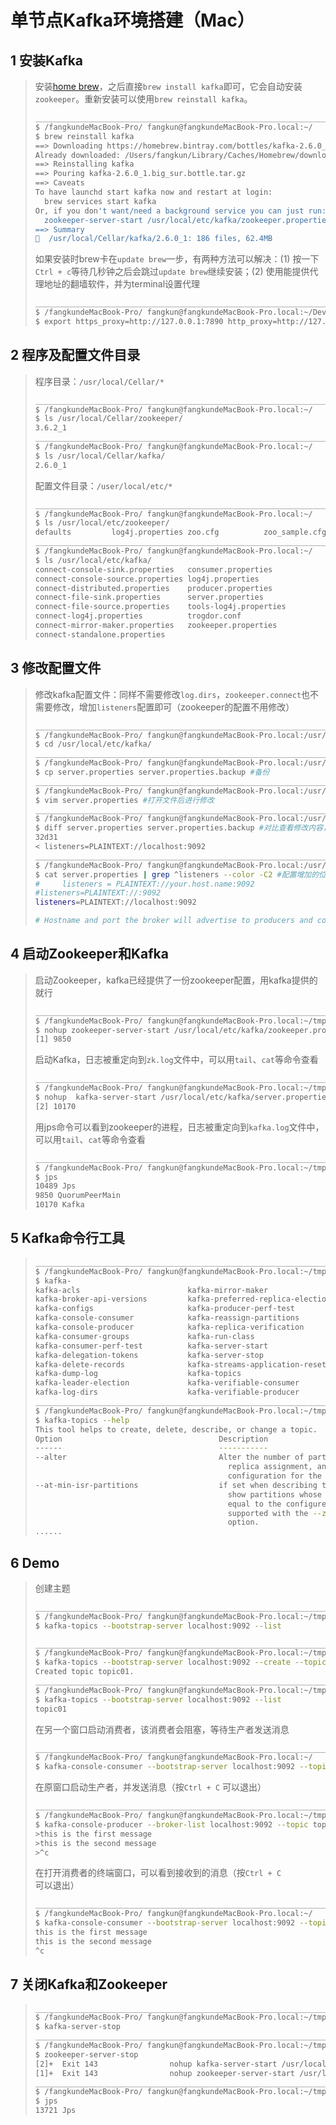 # 单节点Kafka环境搭建（Mac）

## 1 安装Kafka

> 安装[home brew](https://brew.sh/)，之后直接`brew install kafka`即可，它会自动安装`zookeeper`。重新安装可以使用`brew reinstall kafka`。
>
> ~~~bash
> __________________________________________________________________
> $ /fangkundeMacBook-Pro/ fangkun@fangkundeMacBook-Pro.local:~/
> $ brew reinstall kafka
> ==> Downloading https://homebrew.bintray.com/bottles/kafka-2.6.0_1.big_sur.bottle.tar.gz
> Already downloaded: /Users/fangkun/Library/Caches/Homebrew/downloads/537fa2f2bf923de228f7ac9bbc2d317d5b46703a21978d916a0b744ed33837aa--kafka-2.6.0_1.big_sur.bottle.tar.gz
> ==> Reinstalling kafka
> ==> Pouring kafka-2.6.0_1.big_sur.bottle.tar.gz
> ==> Caveats
> To have launchd start kafka now and restart at login:
>   brew services start kafka
> Or, if you don't want/need a background service you can just run:
>   zookeeper-server-start /usr/local/etc/kafka/zookeeper.properties & kafka-server-start /usr/local/etc/kafka/server.properties
> ==> Summary
> 🍺  /usr/local/Cellar/kafka/2.6.0_1: 186 files, 62.4MB
> ~~~
>
> 如果安装时brew卡在`update brew`一步，有两种方法可以解决：(1) 按一下`Ctrl + c`等待几秒钟之后会跳过`update brew`继续安装；(2) 使用能提供代理地址的翻墙软件，并为terminal设置代理
>
> ~~~bash
> __________________________________________________________________
> $ /fangkundeMacBook-Pro/ fangkun@fangkundeMacBook-Pro.local:~/Dev/git/java_proj_ref/300_kafka/
> $ export https_proxy=http://127.0.0.1:7890 http_proxy=http://127.0.0.1:7890 all_proxy=socks5://127.0.0.1:7890
> ~~~

## 2 程序及配置文件目录

> 程序目录：`/usr/local/Cellar/*`
>
> ~~~bash
> __________________________________________________________________
> $ /fangkundeMacBook-Pro/ fangkun@fangkundeMacBook-Pro.local:~/
> $ ls /usr/local/Cellar/zookeeper/
> 3.6.2_1
> __________________________________________________________________
> $ /fangkundeMacBook-Pro/ fangkun@fangkundeMacBook-Pro.local:~/
> $ ls /usr/local/Cellar/kafka/
> 2.6.0_1
> ~~~
>
> 配置文件目录：`/user/local/etc/*`
>
> ~~~bash
> __________________________________________________________________
> $ /fangkundeMacBook-Pro/ fangkun@fangkundeMacBook-Pro.local:~/
> $ ls /usr/local/etc/zookeeper/
> defaults         log4j.properties zoo.cfg          zoo_sample.cfg
> __________________________________________________________________
> $ /fangkundeMacBook-Pro/ fangkun@fangkundeMacBook-Pro.local:~/
> $ ls /usr/local/etc/kafka/
> connect-console-sink.properties   consumer.properties
> connect-console-source.properties log4j.properties
> connect-distributed.properties    producer.properties
> connect-file-sink.properties      server.properties
> connect-file-source.properties    tools-log4j.properties
> connect-log4j.properties          trogdor.conf
> connect-mirror-maker.properties   zookeeper.properties
> connect-standalone.properties
> ~~~

## 3 修改配置文件

>修改kafka配置文件：同样不需要修改`log.dirs`，`zookeeper.connect`也不需要修改，增加`listeners`配置即可（zookeeper的配置不用修改）
>
>~~~bash
>__________________________________________________________________
>$ /fangkundeMacBook-Pro/ fangkun@fangkundeMacBook-Pro.local:/usr/local/etc/kafka/
>$ cd /usr/local/etc/kafka/
>__________________________________________________________________
>$ /fangkundeMacBook-Pro/ fangkun@fangkundeMacBook-Pro.local:/usr/local/etc/kafka/
>$ cp server.properties server.properties.backup #备份
>__________________________________________________________________
>$ /fangkundeMacBook-Pro/ fangkun@fangkundeMacBook-Pro.local:/usr/local/etc/kafka/
>$ vim server.properties #打开文件后进行修改
>__________________________________________________________________
>$ /fangkundeMacBook-Pro/ fangkun@fangkundeMacBook-Pro.local:/usr/local/etc/kafka/
>$ diff server.properties server.properties.backup #对比查看修改内容，只增加了一行
>32d31
>< listeners=PLAINTEXT://localhost:9092 
>__________________________________________________________________
>$ /fangkundeMacBook-Pro/ fangkun@fangkundeMacBook-Pro.local:/usr/local/etc/kafka/
>$ cat server.properties | grep ^listeners --color -C2 #配置增加的位置
>#     listeners = PLAINTEXT://your.host.name:9092
>#listeners=PLAINTEXT://:9092
>listeners=PLAINTEXT://localhost:9092
>
># Hostname and port the broker will advertise to producers and consumers. If not set,
>~~~

## 4 启动Zookeeper和Kafka

> 启动Zookeeper，kafka已经提供了一份zookeeper配置，用kafka提供的就行
>
> ~~~bash
> __________________________________________________________________
> $ /fangkundeMacBook-Pro/ fangkun@fangkundeMacBook-Pro.local:~/tmp/
> $ nohup zookeeper-server-start /usr/local/etc/kafka/zookeeper.properties 2>&1 >zk.log &
> [1] 9850
> ~~~
>
> 启动Kafka，日志被重定向到`zk.log`文件中，可以用`tail`、`cat`等命令查看
>
> ~~~bash
> __________________________________________________________________
> $ /fangkundeMacBook-Pro/ fangkun@fangkundeMacBook-Pro.local:~/tmp/
> $ nohup  kafka-server-start /usr/local/etc/kafka/server.properties 2>&1 >kafka.log &
> [2] 10170
> ~~~
>
> 用jps命令可以看到zookeeper的进程，日志被重定向到`kafka.log`文件中，可以用`tail`、`cat`等命令查看
>
> ~~~bash
> __________________________________________________________________
> $ /fangkundeMacBook-Pro/ fangkun@fangkundeMacBook-Pro.local:~/tmp/
> $ jps
> 10489 Jps
> 9850 QuorumPeerMain
> 10170 Kafka
> ~~~

## 5 Kafka命令行工具

> ~~~bash
> __________________________________________________________________
> $ /fangkundeMacBook-Pro/ fangkun@fangkundeMacBook-Pro.local:~/tmp/
> $ kafka-
> kafka-acls                        kafka-mirror-maker
> kafka-broker-api-versions         kafka-preferred-replica-election
> kafka-configs                     kafka-producer-perf-test
> kafka-console-consumer            kafka-reassign-partitions
> kafka-console-producer            kafka-replica-verification
> kafka-consumer-groups             kafka-run-class
> kafka-consumer-perf-test          kafka-server-start
> kafka-delegation-tokens           kafka-server-stop
> kafka-delete-records              kafka-streams-application-reset
> kafka-dump-log                    kafka-topics
> kafka-leader-election             kafka-verifiable-consumer
> kafka-log-dirs                    kafka-verifiable-producer
> __________________________________________________________________
> $ /fangkundeMacBook-Pro/ fangkun@fangkundeMacBook-Pro.local:~/tmp/
> $ kafka-topics --help
> This tool helps to create, delete, describe, or change a topic.
> Option                                   Description
> ------                                   -----------
> --alter                                  Alter the number of partitions,
>                                            replica assignment, and/or
>                                            configuration for the topic.
> --at-min-isr-partitions                  if set when describing topics, only
>                                            show partitions whose isr count is
>                                            equal to the configured minimum. Not
>                                            supported with the --zookeeper
>                                            option.
> ......                                     
> ~~~

## 6 Demo

> 创建主题
>
> ~~~bash
> __________________________________________________________________
> $ /fangkundeMacBook-Pro/ fangkun@fangkundeMacBook-Pro.local:~/tmp/
> $ kafka-topics --bootstrap-server localhost:9092 --list
> 
> __________________________________________________________________
> $ /fangkundeMacBook-Pro/ fangkun@fangkundeMacBook-Pro.local:~/tmp/
> $ kafka-topics --bootstrap-server localhost:9092 --create --topic topic01 --partitions 1 --replication-factor 1 #单节点只能有一个分区一个replica
> Created topic topic01.
> __________________________________________________________________
> $ /fangkundeMacBook-Pro/ fangkun@fangkundeMacBook-Pro.local:~/tmp/
> $ kafka-topics --bootstrap-server localhost:9092 --list
> topic01
> ~~~
>
> 在另一个窗口启动消费者，该消费者会阻塞，等待生产者发送消息
>
> ~~~bash 
> __________________________________________________________________
> $ /fangkundeMacBook-Pro/ fangkun@fangkundeMacBook-Pro.local:~/
> $ kafka-console-consumer --bootstrap-server localhost:9092 --topic topic01 --group g1
> ~~~
>
> 在原窗口启动生产者，并发送消息（按`Ctrl + C` 可以退出）
>
> ~~~bash
> __________________________________________________________________
> $ /fangkundeMacBook-Pro/ fangkun@fangkundeMacBook-Pro.local:~/tmp/
> $ kafka-console-producer --broker-list localhost:9092 --topic topic01
> >this is the first message
> >this is the second message
> >^c
> ~~~
>
> 在打开消费者的终端窗口，可以看到接收到的消息（按`Ctrl + C` 可以退出）
>
> ~~~bash
> __________________________________________________________________
> $ /fangkundeMacBook-Pro/ fangkun@fangkundeMacBook-Pro.local:~/
> $ kafka-console-consumer --bootstrap-server localhost:9092 --topic topic01 --group g1
> this is the first message
> this is the second message
> ^c
> ~~~

## 7 关闭Kafka和Zookeeper

> ~~~bash
> __________________________________________________________________
> $ /fangkundeMacBook-Pro/ fangkun@fangkundeMacBook-Pro.local:~/tmp/
> $ kafka-server-stop
> __________________________________________________________________
> $ /fangkundeMacBook-Pro/ fangkun@fangkundeMacBook-Pro.local:~/tmp/
> $ zookeeper-server-stop
> [2]+  Exit 143                nohup kafka-server-start /usr/local/etc/kafka/server.properties 2>&1 > kafka.log
> [1]+  Exit 143                nohup zookeeper-server-start /usr/local/etc/kafka/zookeeper.properties 2>&1 > zk.log
> __________________________________________________________________
> $ /fangkundeMacBook-Pro/ fangkun@fangkundeMacBook-Pro.local:~/tmp/
> $ jps
> 13721 Jps
> ~~~



